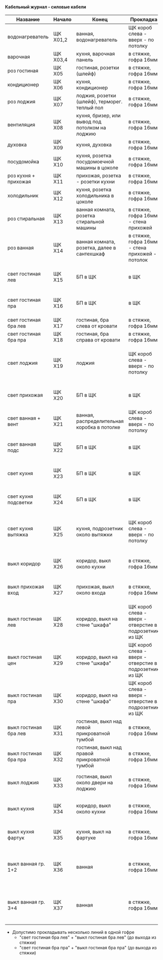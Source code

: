 #### Кабельный журнал - силовые кабели

| Название              | Начало   | Конец                                           | Прокладка                                              | Марка    | Жилы  | Примечание                                                    |
|-----------------------|----------|-------------------------------------------------|--------------------------------------------------------|----------|-------|---------------------------------------------------------------|
| водонагреватель       | ЩК X01,2 | ванная, водонагреватель                         | ЩК короб слева - вверх - по потолку                    | ВВГнг-LS | 3x6   | вывод                                                         |
| варочная              | ЩК X03,4 | кухня, варочная панель                          | в стяжке, гофра 16мм                                   | ВВГнг-LS | 3x6   | вывод                                                         |
| роз гостиная          | ЩК X05   | гостиная, розетки (шлейф)                       | в стяжке, гофра 16мм                                   | ВВГнг-LS | 3x2.5 |                                                               |
| кондиционер           | ЩК X06   | кухня, кондиционер                              | в стяжке, гофра 16мм                                   | ВВГнг-LS | 3x2.5 | вывод                                                         |
| роз лоджия            | ЩК X07   | лоджия, розетки (шлейф), терморег. теплый пол   | в стяжке, гофра 16мм                                   | ВВГнг-LS | 3x2.5 |                                                               |
| вентиляция            | ЩК X08   | кухня, бризер, или вывод под потолком на лоджию | в стяжке, гофра 16мм                                   | ВВГнг-LS | 3x2.5 | вывод                                                         |
| духовка               | ЩК X09   | кухня, духовка                                  | в стяжке, гофра 16мм                                   | ВВГнг-LS | 3x4   | вывод                                                         |
| посудомойка           | ЩК X10   | кухня, розетка посудомоечной машины в цоколе    | в стяжке, гофра 16мм                                   | ВВГнг-LS | 3x2.5 |                                                               |
| роз кухня + прихожая  | ЩК X11   | прихожая, розетка - розетки кухни               | в стяжке, гофра 16мм                                   | ВВГнг-LS | 3x2.5 |                                                               |
| холодильник           | ЩК X12   | кухня, розетка холодильника в цоколе            | в стяжке, гофра 16мм                                   | ВВГнг-LS | 3x2.5 |                                                               |
| роз стиральная        | ЩК X13   | ванная комната, розетка стиральной машины       | в стяжке, гофра 16мм - стена прихожей                  | ВВГнг-LS | 3x2.5 | не по стене ванной                                            |
| роз ванная            | ЩК X14   | ванная комната, розетка, далее в сантехшкаф     | в стяжке, гофра 16мм - стена прихожей - потолок        | ВВГнг-LS | 3x2.5 | не по стене ванной                                            |
| свет гостиная лев     | ЩК X15   | БП в ЩК                                         | в ЩК                                                   |          |       | (см. документацию низковольтного освещения)                   |
| свет гостиная пра     | ЩК X16   | БП в ЩК                                         | в ЩК                                                   |          |       | (см. документацию низковольтного освещения)                   |
| свет гостиная бра лев | ЩК X17   | гостиная, бра слева от кровати                  | в стяжке, гофра 16мм                                   | ВВГнг-LS | 3x1.5 | вывод                                                         |
| свет гостиная бра пра | ЩК X18   | гостиная, бра справа от кровати                 | в стяжке, гофра 16мм                                   | ВВГнг-LS | 3x1.5 | вывод                                                         |
| свет лоджия           | ЩК X19   | лоджия                                          | ЩК короб слева - вверх - по потолку                    | ВВГнг-LS | 3x1.5 | тянуть последним, если останется 4x1.5, протянуть 4x1.5       |
| свет прихожая         | ЩК X20   | БП в ЩК                                         | в ЩК                                                   |          |       | (см. документацию низковольтного освещения)                   |
| свет ванная + вент    | ЩК X21   | ванная, распределительная коробка в потолке     | ЩК короб слева - вверх - по потолку                    | ВВГнг-LS | 4x1.5 |                                                               |
| свет ванная подс      | ЩК X22   | БП в ЩК                                         | в ЩК                                                   |          |       | (см. документацию низковольтного освещения)                   |
| свет кухня            | ЩК X23   | БП в ЩК                                         | в ЩК                                                   |          |       | (см. документацию низковольтного освещения)                   |
| свет кухня подсветки  | ЩК X24   | БП в ЩК                                         | в ЩК                                                   |          |       | (см. документацию низковольтного освещения)                   |
| свет кухня вытяжка    | ЩК X25   | кухня, подрозетник около вытяжки                | ЩК короб слева - вверх - по потолку                    | ВВГнг-LS | 4x1.5 | тянуть последним, если не хватает 4x1.5, протянуть 3x1.5      |
| выкл коридор          | ЩК X26   | коридор, выкл около кухни                       | в стяжке, гофра 16мм                                   | ВВГнг-LS | 3x1.5 | ~~кабель с жилами коричневая + черная + серая~~                   |
| выкл прихожая вход    | ЩК X27   | прихожая, выкл около входа                      | в стяжке, гофра 16мм                                   | ВВГнг-LS | 3x1.5 | ~~кабель с жилами коричневая + черная + серая~~                   |
| выкл гостиная лев     | ЩК X28   | коридор, выкл на стене "шкафа"                  | ЩК короб слева - вверх - отверстие в подрозетник из ЩК | ВВГнг-LS | 3x1.5 | ~~кабель с жилами коричневая + черная + серая~~                   |
| выкл гостиная цен     | ЩК X29   | коридор, выкл на стене "шкафа"                  | ЩК короб слева - вверх - отверстие в подрозетник из ЩК | ВВГнг-LS | 3x1.5 | ~~кабель с жилами коричневая + черная + серая~~                   |
| выкл гостиная пра     | ЩК X30   | коридор, выкл на стене "шкафа"                  | ЩК короб слева - вверх - отверстие в подрозетник из ЩК | ВВГнг-LS | 3x1.5 | ~~кабель с жилами коричневая + черная + серая~~                   |
| выкл гостиная бра лев | ЩК X31   | гостиная, выкл над левой прикроватной тумбой    | в стяжке, гофра 16мм                                   | ВВГнг-LS | 3x1.5 | ~~кабель с жилами коричневая + черная + серая~~                   |
| выкл гостиная бра пра | ЩК X32   | гостиная, выкл над правой прикроватной тумбой   | в стяжке, гофра 16мм                                   | ВВГнг-LS | 3x1.5 | ~~кабель с жилами коричневая + черная + серая~~                   |
| выкл лоджия           | ЩК X33   | гостиная, выкл около двери на лоджию            | в стяжке, гофра 16мм                                   | ВВГнг-LS | 3x1.5 | ~~кабель с жилами коричневая + черная + серая~~                   |
| выкл кухня            | ЩК X34   | коридор, выкл около кухни                       | в стяжке, гофра 16мм                                   | ВВГнг-LS | 3x1.5 | ~~кабель с жилами коричневая + черная + серая~~                   |
| выкл кухня фартук     | ЩК X35   | кухня, выкл на фартуке                          | в стяжке, гофра 16мм                                   | ВВГнг-LS | 3x1.5 | ~~кабель с жилами коричневая + черная + серая~~                   |
| выкл ванная гр. 1+2   | ЩК X36   | ванная                                          | в стяжке, гофра 16мм                                   | ВВГнг-LS | 3x1.5 | ~~кабель с жилами коричневая + черная + серая~~, снаружи в.к.     |
| выкл ванная гр. 3+4   | ЩК X37   | ванная                                          | в стяжке, гофра 16мм                                   | ВВГнг-LS | 3x1.5 | ~~кабель с жилами коричневая + черная + серая,~~ снаружи в.к. |

* Допустимо прокладывать несколько линий в одной гофре
  * "свет гостиная бра лев" + "выкл гостиная бра лев" (до выхода из стяжки) 
  * "свет гостиная бра пра" + "выкл гостиная бра пра" (до выхода из стяжки)
